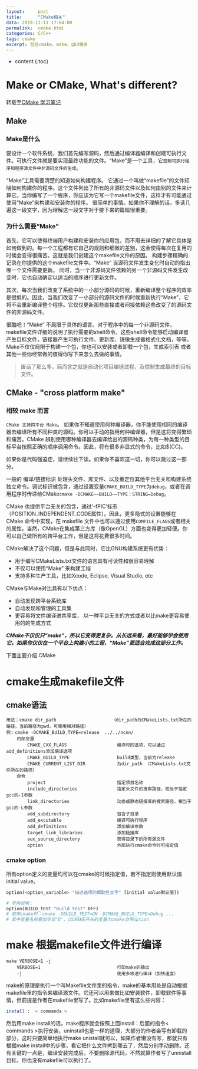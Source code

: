 ```yaml
---
layout:     post
title:      "CMake相关"
data: 2019-11-11 17:04:00
permalink:  cmake.html
categories: C/C++
tags: cmake
excerpt: 包括cmake、make、gbd相关
---
```


* content
{:toc}


# Make or CMake, What's different?
转载至[CMake 学习笔记](https://www.jianshu.com/p/c417e4ab8b30)
## Make
### Make是什么
要设计一个软件系统，我们首先编写源码，然后通过编译器编译和创建可执行文件。可执行文件就是要实现最终功能的文件。“Make”是一个工具，它`控制可执行程序和程序源文件中非源码文件的生成`。

“Make”工具需要清楚的知道如何构建程序。 它通过一个叫做“makefile”的文件知晓如何构建你的程序。这个文件列出了所有的非源码文件以及如何由别的文件来计算它。当你编写了一个程序，你应该为它写一个makefile文件，这样才有可能通过使用“Make”来构建和安装你的程序。 很简单的事情。如果你不理解的话，多读几遍这一段文字，因为理解这一段文字对于接下来的篇幅很重要。

### 为什么需要“Make”
首先，它可以使得终端用户构建和安装你的应用包，而不用去详细的了解它具体是如何做到的。每一个工程都有它自己的规则和细微的差别，这会使得每次在复用的时候会变得很痛苦。这就是我们创建这个makefile文件的原因。 构建步骤精确的记录在你提供的这个makefile文件中。“Make” 当源码文件发生变化时自动的指出哪一个文件需要更新。 同时，当一个非源码文件依赖的另一个非源码文件发生改变时，它也自动确定以适当的顺序进行更新文件。

其次，每次当我们改变了系统中的一小部分源码的时候，重新编译整个程序的效率是很低的。因此，当我们改变了一小部分的源码文件的时候重新执行“Make”，它将不会重新编译整个程序。它仅仅更新那些直接或者间接依赖这些改变了的源码文件的非源码文件。

很酷吧！“Make” 不局限于具体的语言。对于程序中的每一个非源码文件，makefile文件详细的说明了执行需要的shell命令。这些shell命令能够启动编译器产生目标文件，链接器产生可执行文件、更新库、镜像生成器格式化文档，等等。Make不仅仅局限于构建一个包，你也可以安装或者卸载一个包，生成索引表 或者其他一些你经常做的值得你写下来怎么去做的事情。

> 废话了那么多，简而言之就是自动化项目编链过程，及控制生成最终的目标文件。

## CMake - "cross platform make"
### 相较 make 而言
`CMake 支持跨平台 Make`。 如果你不知道使用何种编译器，你不能使用相同的编译器去编译所有不同种类的源码。你可以手动的指用何种编译器，但是这将变得繁琐和痛苦。CMake 辨别使用哪种编译器去编译给出的源码种类，为每一种类型的目标平台按照正确的顺序调用命令。因此，将有很多非显式的命令，比如$(CC)。

如果你是代码强迫症，请继续往下读。如果你不喜欢这一切，你可以跳过这一部分。

一般的 编译/链接标识 处理头文件、库文件、以及重定位其他平台无关和构建系统独立命令。调试标识被包含，通过设置变量`CMAKE_BUILD_TYPE`为`debug`，或者在调用程序时传递给CMake`cmake -DCMAKE——BUILD——TYPE：STRING=Debug`。

CMake 也提供平台无关的包含，通过‘-fPIC’标志（POSITION_INDEPENDENT_CODE属性）。因此，更多隐式的设置能够在 CMake 命令中实现，在 makefile 文件中也可以通过使用`COMPILE_FLAGS`或者相关的属性。当然，CMake在集成第三方库（像OpenGL）方面也变得更加轻便。你可以自己做所有的跨平台工作，但是这将花费很多时间。

CMake解决了这个问题，但是与此同时，它比GNU构建系统更有优势：

- 用于编写CMakeLists.txt文件的语言具有可读性和很容易理解
- 不仅可以使用“Make” 来构建工程
- 支持多种生产工具，比如Xcode, Eclipse, Visual Studio, etc

CMake与Make对比具有以下优点：
- 自动发现跨平台系统库
- 自动发现和管理的工具集
- 更容易将文件编译进共享库， 以一种平台无关的方式或者以比make更容易使用的的生成方式

***CMake不仅仅只“make”，所以它变得更复杂。从长远来看，最好能够学会使用它。如果你仅仅在一个平台上构建小的工程，“Make”更适合完成这部分工作。***

下面主要介绍 CMake


# cmake生成makefile文件
## cmake语法
    用法：cmake dir_path                     （dir_path为CMakeLists.txt所在的路径，当前路径为pwd，可使用相对路径）
    例：cmake -DCMAKE_BUILD_TYPE=release  ../../ncnn/    
        内部变量
            CMAKE_CXX_FLAGS                   编译时的选项，可以通过add_definitions添加编译选项
            CMAKE_BUILD_TYPE                  build类型，当前为release
            CMAKE_CURRENT_LIST_DIR            为dir_path （CMakeLists.txt文件所在的路径）
        命令
            project                           指定项目名称
            include_directories               指定头文件的搜索路径，相当于指定gcc的-I参数
            link_directories                  动态或静态链接库的搜索路径，相当于gcc的-L参数
            add_subdirectory                  包含子目录
            add_excutable                     编译可执行程序
            add_definitions                   添加编译参数
            target_link_libraries             添加链接库
            aux_source_directory              获得目录下的所有源文件
            option                            外部执行cmake命令时可指定值

### cmake option
所有option定义的变量均可以在cmake的时候指定值，若不指定则使用默认值initial value。
```bash
option(<option_variable> "描述选项的帮助性文字" [initial value默认值])

# 举例说明：
option(BUILD_TEST "Build test" OFF)
# 使用cmake时：cmake -DBUILD_TEST=ON -DCMAKE_BUILD_TYPE=Debug ...
# 其中变量名前要加字母"D"，以CMAKE开头的变量为cmake自带option
```


# make 根据makefile文件进行编译
    make VERBOSE=1 -j
        VERBOSE=1                             打印make的输出
        -j                                    使用多核进行编译（加快速度）

make的原理是执行一个叫Makefile文件里的指令，make的基本用处是自动根据makefile里的指令来编译源文件。它还可以用来做比如安装软件，卸载软件等事情，但前提是作者在makefile里写了。比如makefile里有这么些内容：
```bash
install :  < commands >
```
然后用make install的话，make程序就会按照上面install：后面的指令< commands >执行安装，uninstall也是一样的道理，大部分的作者会写有卸载的部分，这时只要简单地执行make unistall就可以，如果作者懒没有写，那就只有根据make install中的步骤，看它把什么文件拷到哪去了，然后分别手动删除。还有关键的一点是，编译安装完成后，不要删除源代码，不然就算作者写了unnistall目标，你也没有makefile可以执行了。 


